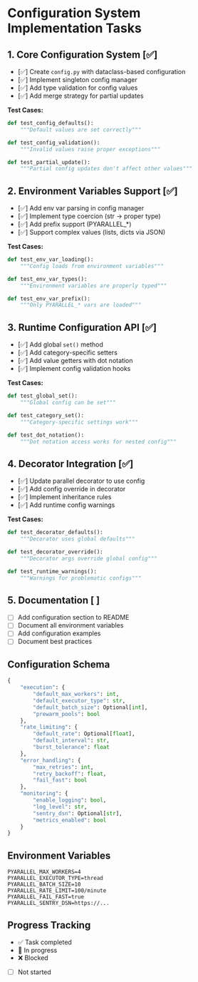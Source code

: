 # Configuration System Implementation Tasks

## 1. Core Configuration System [✅]
- [✅] Create `config.py` with dataclass-based configuration
- [✅] Implement singleton config manager
- [✅] Add type validation for config values
- [✅] Add merge strategy for partial updates

**Test Cases:**
```python
def test_config_defaults():
    """Default values are set correctly"""

def test_config_validation():
    """Invalid values raise proper exceptions"""

def test_partial_update():
    """Partial config updates don't affect other values"""
```

## 2. Environment Variables Support [✅]
- [✅] Add env var parsing in config manager
- [✅] Implement type coercion (str -> proper type)
- [✅] Add prefix support (PYARALLEL_*)
- [✅] Support complex values (lists, dicts via JSON)

**Test Cases:**
```python
def test_env_var_loading():
    """Config loads from environment variables"""

def test_env_var_types():
    """Environment variables are properly typed"""

def test_env_var_prefix():
    """Only PYARALLEL_* vars are loaded"""
```

## 3. Runtime Configuration API [✅]
- [✅] Add global `set()` method
- [✅] Add category-specific setters
- [✅] Add value getters with dot notation
- [✅] Implement config validation hooks

**Test Cases:**
```python
def test_global_set():
    """Global config can be set"""

def test_category_set():
    """Category-specific settings work"""

def test_dot_notation():
    """Dot notation access works for nested config"""
```

## 4. Decorator Integration [✅]
- [✅] Update parallel decorator to use config
- [✅] Add config override in decorator
- [✅] Implement inheritance rules
- [✅] Add runtime config warnings

**Test Cases:**
```python
def test_decorator_defaults():
    """Decorator uses global defaults"""

def test_decorator_override():
    """Decorator args override global config"""

def test_runtime_warnings():
    """Warnings for problematic configs"""
```

## 5. Documentation [ ]
- [ ] Add configuration section to README
- [ ] Document all environment variables
- [ ] Add configuration examples
- [ ] Document best practices

## Configuration Schema
```python
{
    "execution": {
        "default_max_workers": int,
        "default_executor_type": str,
        "default_batch_size": Optional[int],
        "prewarm_pools": bool
    },
    "rate_limiting": {
        "default_rate": Optional[float],
        "default_interval": str,
        "burst_tolerance": float
    },
    "error_handling": {
        "max_retries": int,
        "retry_backoff": float,
        "fail_fast": bool
    },
    "monitoring": {
        "enable_logging": bool,
        "log_level": str,
        "sentry_dsn": Optional[str],
        "metrics_enabled": bool
    }
}
```

## Environment Variables
```
PYARALLEL_MAX_WORKERS=4
PYARALLEL_EXECUTOR_TYPE=thread
PYARALLEL_BATCH_SIZE=10
PYARALLEL_RATE_LIMIT=100/minute
PYARALLEL_FAIL_FAST=true
PYARALLEL_SENTRY_DSN=https://...
```

## Progress Tracking
- ✅ Task completed
- 🚧 In progress
- ❌ Blocked
- [ ] Not started
